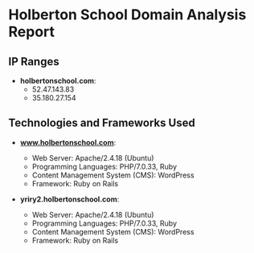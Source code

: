 # Holberton School Domain Analysis Report

## IP Ranges

- **holbertonschool.com**:
  - 52.47.143.83
  - 35.180.27.154

## Technologies and Frameworks Used

- **www.holbertonschool.com**:
  - Web Server: Apache/2.4.18 (Ubuntu)
  - Programming Languages: PHP/7.0.33, Ruby
  - Content Management System (CMS): WordPress
  - Framework: Ruby on Rails

- **yriry2.holbertonschool.com**:
  - Web Server: Apache/2.4.18 (Ubuntu)
  - Programming Languages: PHP/7.0.33, Ruby
  - Content Management System (CMS): WordPress
  - Framework: Ruby on Rails
